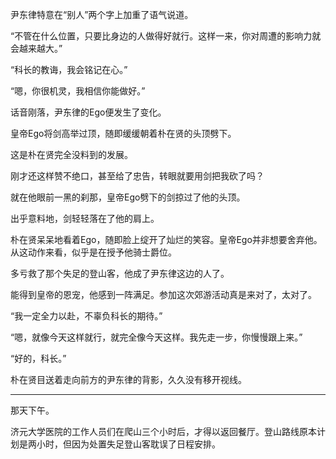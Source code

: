 尹东律特意在“别人”两个字上加重了语气说道。

“不管在什么位置，只要比身边的人做得好就行。这样一来，你对周遭的影响力就会越来越大。”

“科长的教诲，我会铭记在心。”

“嗯，你很机灵，我相信你能做好。”

话音刚落，尹东律的Ego便发生了变化。

皇帝Ego将剑高举过顶，随即缓缓朝着朴在贤的头顶劈下。

这是朴在贤完全没料到的发展。

刚才还这样赞不绝口，甚至给了忠告，转眼就要用剑把我砍了吗？

就在他眼前一黑的刹那，皇帝Ego劈下的剑掠过了他的头顶。

出乎意料地，剑轻轻落在了他的肩上。

朴在贤呆呆地看着Ego，随即脸上绽开了灿烂的笑容。皇帝Ego并非想要舍弃他。从这动作来看，似乎是在授予他骑士爵位。

多亏救了那个失足的登山客，他成了尹东律这边的人了。

能得到皇帝的恩宠，他感到一阵满足。参加这次郊游活动真是来对了，太对了。

“我一定全力以赴，不辜负科长的期待。”

“嗯，就像今天这样就行，就完全像今天这样。我先走一步，你慢慢跟上来。”

“好的，科长。”

朴在贤目送着走向前方的尹东律的背影，久久没有移开视线。

* * *

那天下午。

济元大学医院的工作人员们在爬山三个小时后，才得以返回餐厅。登山路线原本计划是两小时，但因为处置失足登山客耽误了日程安排。